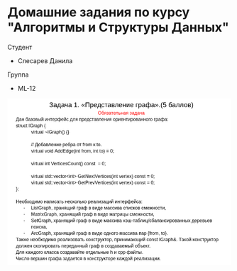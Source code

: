 # Домашние задания по курсу "Алгоритмы и Структуры Данных"

Студент

* Слесарев Данила

Группа

* ML-12

![](img/2023-06-21-14-56-24.png)
